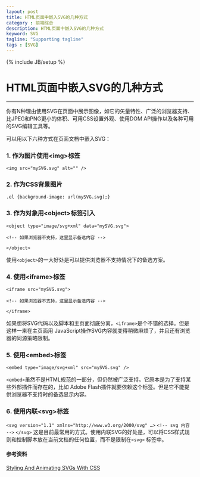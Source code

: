 ```yaml
---
layout: post
title: HTML页面中嵌入SVG的几种方式
category : 前端综合
description: HTML页面中嵌入SVG的几种方式
keyword: SVG
tagline: "Supporting tagline"
tags : [SVG]
---
```

{% include JB/setup %}
# HTML页面中嵌入SVG的几种方式
---

 
你有N种理由使用SVG在页面中展示图像，如它的矢量特性、广泛的浏览器支持、比JPEG和PNG更小的体积、可用CSS设置外观、使用DOM API操作以及各种可用的SVG编辑工具等。
 
可以用以下六种方式在页面文档中嵌入SVG：

<!--break-->
 
### 1. 作为图片使用&lt;img>标签
 
`<img src="mySVG.svg" alt="" />`
 
### 2. 作为CSS背景图片
 `.el {background-image: url(mySVG.svg);}`
 
### 3. 作为对象用&lt;object>标签引入
 `<object type="image/svg+xml" data="mySVG.svg">`
 
 `<!-- 如果浏览器不支持，这里显示备选内容 -->`
 
 `</object>`
 
使用`<object>`的一大好处是可以提供浏览器不支持情况下的备选方案。
 
### 4. 使用&lt;iframe>标签
 `<iframe src="mySVG.svg"> `
 
 `<!-- 如果浏览器不支持，这里显示备选内容 -->`
 
 `</iframe>`
 
如果想将SVG代码以及脚本和主页面彻底分离，`<iframe>`是个不错的选择。但是这样一来在主页面用
JavaScript操作SVG内容就变得稍微麻烦了，并且还有浏览器的同源策略限制。
 
### 5. 使用&lt;embed>标签
 
  `<embed type="image/svg+xml" src="mySVG.svg" />`
 
  `<embed>`虽然不是HTML规范的一部分，但仍然被广泛支持。它原本是为了支持某些外部插件而存在的，比如
  Adobe Flash插件就要依赖这个标签。但是它不能提供浏览器不支持时的备选显示内容。
 
### 6. 使用内联&lt;svg>标签
`<svg version="1.1" xmlns="http://www.w3.org/2000/svg" …>`
`<!-- svg 内容 -->`
`</svg>`
这是目前最常用的方式。使用内联SVG的好处是，可以将CSS样式规则和控制脚本放在当前文档的任何位置，而不是限制在`<svg>`
标签中。



#### 参考资料
[Styling And Animating SVGs With CSS](http://www.smashingmagazine.com/2014/11/03/styling-and-animating-svgs-with-css/4/)